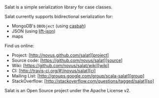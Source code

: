 Salat is a simple serialization library for case classes.

Salat currently supports bidirectional serialization for:

- MongoDB's `DBObject` (using [casbah][casbah])
- JSON (using [lift-json][lift-json])
- maps

Find us online:

- Project: [http://novus.github.com/salat][project]
- Source code: [https://github.com/novus/salat][source]
- Wiki: [https://github.com/novus/salat/wiki][wiki]
- CI: [http://travis-ci.org/#!/novus/salat][ci]
- Mailing List: [http://groups.google.com/group/scala-salat][group]
- StackOverflow: [http://stackoverflow.com/questions/tagged/salat][so]

Salat is an Open Source project under the Apache License v2.

[casbah]: https://github.com/mongodb/casbah/
[lift-json]: https://github.com/lift/lift/tree/master/framework/lift-base/lift-json/
[project]: http://novus.github.com/salat
[source]: https://github.com/novus/salat
[wiki]: https://github.com/novus/salat/wiki
[ci]: http://travis-ci.org/#!/novus/salat
[group]: http://groups.google.com/group/scala-salat
[so]: http://stackoverflow.com/questions/tagged/salat
